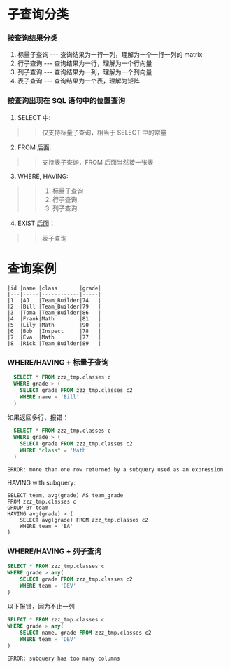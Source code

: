 
# 子查询分类
### 按查询结果分类
1. 标量子查询 --- 查询结果为一行一列，理解为一个一行一列的 matrix
2. 行子查询 --- 查询结果为一行，理解为一个行向量
3. 列子查询 --- 查询结果为一列，理解为一个列向量
4. 表子查询 --- 查询结果为一个表，理解为矩阵
### 按查询出现在 SQL 语句中的位置查询
1. SELECT 中:
>> 仅支持标量子查询，相当于 SELECT 中的常量
2. FROM 后面:
>>  支持表子查询，FROM 后面当然接一张表
3. WHERE, HAVING:
>> 1. 标量子查询
>> 2. 行子查询
>> 3. 列子查询
4. EXIST 后面：
>> 表子查询

# 查询案例
```
|id |name |class       |grade|
|---|-----|------------|-----|
|1  |AJ   |Team_Builder|74   |
|2  |Bill |Team_Builder|79   |
|3  |Toma |Team_Builder|86   |
|4  |Frank|Math        |81   |
|5  |Lily |Math        |90   |
|6  |Bob  |Inspect     |78   |
|7  |Eva  |Math        |77   |
|8  |Rick |Team_Builder|89   |

```
### WHERE/HAVING + 标量子查询
```sql
  SELECT * FROM zzz_tmp.classes c 
  WHERE grade > (
    SELECT grade FROM zzz_tmp.classes c2 
    WHERE name = 'Bill'
  )
```
如果返回多行，报错：
```sql
  SELECT * FROM zzz_tmp.classes c 
  WHERE grade > (
    SELECT grade FROM zzz_tmp.classes c2 
    WHERE "class" = 'Math'
  )
```
```
ERROR: more than one row returned by a subquery used as an expression
```
HAVING with subquery:
```
SELECT team, avg(grade) AS team_grade 
FROM zzz_tmp.classes c 
GROUP BY team 
HAVING avg(grade) > (
	SELECT avg(grade) FROM zzz_tmp.classes c2 
	WHERE team = 'BA'
)
```
### WHERE/HAVING + 列子查询
```sql
SELECT * FROM zzz_tmp.classes c 
WHERE grade > any(
	SELECT grade FROM zzz_tmp.classes c2 
	WHERE team = 'DEV'
)
```
以下报错，因为不止一列
```sql
SELECT * FROM zzz_tmp.classes c 
WHERE grade > any(
	SELECT name, grade FROM zzz_tmp.classes c2 
	WHERE team = 'DEV'
)
```
```
ERROR: subquery has too many columns
```
